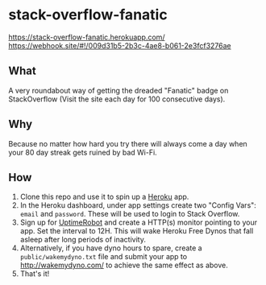 # stack-overflow-fanatic

https://stack-overflow-fanatic.herokuapp.com/
https://webhook.site/#!/009d31b5-2b3c-4ae8-b061-2e3fcf3276ae

## What

A very roundabout way of getting the dreaded "Fanatic" badge on StackOverflow (Visit the site each day for 100 consecutive days). 

## Why

Because no matter how hard you try there will always come a day when your 80 day streak gets ruined by bad Wi-Fi.

## How

1. Clone this repo and use it to spin up a [Heroku](https://www.heroku.com/) app.
1. In the Heroku dashboard, under app settings create two "Config Vars": `email` and `password`. These will be used to login to Stack Overflow.
1. Sign up for [UptimeRobot](https://uptimerobot.com/) and create a HTTP(s) monitor pointing to your app. Set the interval to 12H. This will wake Heroku Free Dynos that fall asleep after long periods of inactivity.
1. Alternatively, if you have dyno hours to spare, create a `public/wakemydyno.txt` file and submit your app to http://wakemydyno.com/ to achieve the same effect as above.
1. That's it!
